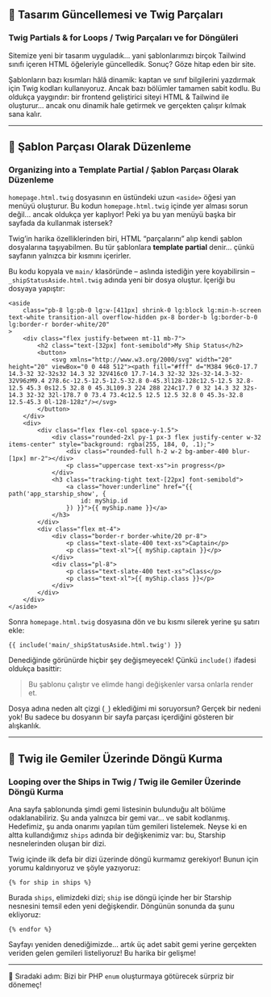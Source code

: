 ## 🎨 Tasarım Güncellemesi ve Twig Parçaları

### Twig Partials & for Loops / Twig Parçaları ve for Döngüleri

Sitemize yeni bir tasarım uyguladık... yani şablonlarımızı birçok Tailwind sınıfı içeren HTML öğeleriyle güncelledik. Sonuç? Göze hitap eden bir site.

Şablonların bazı kısımları hâlâ dinamik: kaptan ve sınıf bilgilerini yazdırmak için Twig kodları kullanıyoruz. Ancak bazı bölümler tamamen sabit kodlu. Bu oldukça yaygındır: bir frontend geliştirici siteyi HTML & Tailwind ile oluşturur... ancak onu dinamik hale getirmek ve gerçekten çalışır kılmak sana kalır.

---

## 🧩 Şablon Parçası Olarak Düzenleme

### Organizing into a Template Partial / Şablon Parçası Olarak Düzenleme

`homepage.html.twig` dosyasının en üstündeki uzun `<aside>` öğesi yan menüyü oluşturur. Bu kodun `homepage.html.twig` içinde yer alması sorun değil... ancak oldukça yer kaplıyor! Peki ya bu yan menüyü başka bir sayfada da kullanmak istersek?

Twig’in harika özelliklerinden biri, HTML “parçalarını” alıp kendi şablon dosyalarına taşıyabilmen. Bu tür şablonlara **template partial** denir... çünkü sayfanın yalnızca bir kısmını içerirler.

Bu kodu kopyala ve `main/` klasöründe – aslında istediğin yere koyabilirsin – `_shipStatusAside.html.twig` adında yeni bir dosya oluştur. İçeriği bu dosyaya yapıştır:

```twig
<aside
    class="pb-8 lg:pb-0 lg:w-[411px] shrink-0 lg:block lg:min-h-screen text-white transition-all overflow-hidden px-8 border-b lg:border-b-0 lg:border-r border-white/20"
>
    <div class="flex justify-between mt-11 mb-7">
        <h2 class="text-[32px] font-semibold">My Ship Status</h2>
        <button>
            <svg xmlns="http://www.w3.org/2000/svg" width="20" height="20" viewBox="0 0 448 512"><path fill="#fff" d="M384 96c0-17.7 14.3-32 32-32s32 14.3 32 32V416c0 17.7-14.3 32-32 32s-32-14.3-32-32V96zM9.4 278.6c-12.5-12.5-12.5-32.8 0-45.3l128-128c12.5-12.5 32.8-12.5 45.3 0s12.5 32.8 0 45.3L109.3 224 288 224c17.7 0 32 14.3 32 32s-14.3 32-32 32l-178.7 0 73.4 73.4c12.5 12.5 12.5 32.8 0 45.3s-32.8 12.5-45.3 0l-128-128z"/></svg>
        </button>
    </div>
    <div>
        <div class="flex flex-col space-y-1.5">
            <div class="rounded-2xl py-1 px-3 flex justify-center w-32 items-center" style="background: rgba(255, 184, 0, .1);">
                <div class="rounded-full h-2 w-2 bg-amber-400 blur-[1px] mr-2"></div>
                <p class="uppercase text-xs">in progress</p>
            </div>
            <h3 class="tracking-tight text-[22px] font-semibold">
                <a class="hover:underline" href="{{ path('app_starship_show', {
                    id: myShip.id
                }) }}">{{ myShip.name }}</a>
            </h3>
        </div>
        <div class="flex mt-4">
            <div class="border-r border-white/20 pr-8">
                <p class="text-slate-400 text-xs">Captain</p>
                <p class="text-xl">{{ myShip.captain }}</p>
            </div>
            <div class="pl-8">
                <p class="text-slate-400 text-xs">Class</p>
                <p class="text-xl">{{ myShip.class }}</p>
            </div>
        </div>
    </div>
</aside>
```

Sonra `homepage.html.twig` dosyasına dön ve bu kısmı silerek yerine şu satırı ekle:

```twig
{{ include('main/_shipStatusAside.html.twig') }}
```

Denediğinde görünürde hiçbir şey değişmeyecek! Çünkü `include()` ifadesi oldukça basittir:

> Bu şablonu çalıştır ve elimde hangi değişkenler varsa onlarla render et.

Dosya adına neden alt çizgi (`_`) eklediğimi mi soruyorsun? Gerçek bir nedeni yok! Bu sadece bu dosyanın bir sayfa parçası içerdiğini gösteren bir alışkanlık.

---

## 🔁 Twig ile Gemiler Üzerinde Döngü Kurma

### Looping over the Ships in Twig / Twig ile Gemiler Üzerinde Döngü Kurma

Ana sayfa şablonunda şimdi gemi listesinin bulunduğu alt bölüme odaklanabiliriz. Şu anda yalnızca bir gemi var... ve sabit kodlanmış. Hedefimiz, şu anda onarımı yapılan tüm gemileri listelemek. Neyse ki en altta kullandığımız `ships` adında bir değişkenimiz var: bu, Starship nesnelerinden oluşan bir dizi.

Twig içinde ilk defa bir dizi üzerinde döngü kurmamız gerekiyor! Bunun için yorumu kaldırıyoruz ve şöyle yazıyoruz:

```twig
{% for ship in ships %}
```

Burada `ships`, elimizdeki dizi; `ship` ise döngü içinde her bir Starship nesnesini temsil eden yeni değişkendir. Döngünün sonunda da şunu ekliyoruz:

```twig
{% endfor %}
```

Sayfayı yeniden denediğimizde... artık üç adet sabit gemi yerine gerçekten veriden gelen gemileri listeliyoruz! Bu harika bir gelişme!

---

🎯 Sıradaki adım: Bizi bir PHP `enum` oluşturmaya götürecek sürpriz bir dönemeç!
